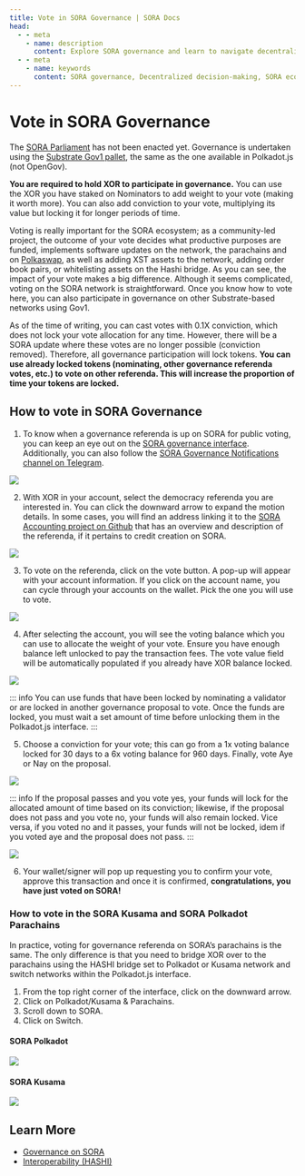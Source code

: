 ```yaml
---
title: Vote in SORA Governance | SORA Docs
head:
  - - meta
    - name: description
      content: Explore SORA governance and learn to navigate decentralized decision-making and enhance the SORA ecosystem. Ideal for all skill levels.
  - - meta
    - name: keywords
      content: SORA governance, Decentralized decision-making, SORA ecosystem, Blockchain governance, Participating in SORA, Decentralized governance guide
---
```


# Vote in SORA Governance

The [SORA Parliament](sora-governance.md) has not been enacted yet. Governance is undertaken using the [Substrate Gov1 pallet](https://wiki.polkadot.network/docs/learn/learn-governance), the same as the one available in Polkadot.js (not OpenGov).

**You are required to hold XOR to participate in governance.** You can use the XOR you have staked on Nominators to add weight to your vote (making it worth more). You can also add conviction to your vote, multiplying its value but locking it for longer periods of time.

Voting is really important for the SORA ecosystem; as a community-led project, the outcome of your vote decides what productive purposes are funded, implements software updates on the network, the parachains and on [Polkaswap](https://polkaswap.io/), as well as adding XST assets to the network, adding order book pairs, or whitelisting assets on the Hashi bridge. As you can see, the impact of your vote makes a big difference. Although it seems complicated, voting on the SORA network is straightforward. Once you know how to vote here, you can also participate in governance on other Substrate-based networks using Gov1.

As of the time of writing, you can cast votes with 0.1X conviction, which does not lock your vote allocation for any time. However, there will be a SORA update where these votes are no longer possible (conviction removed). Therefore, all governance participation will lock tokens. **You can use already locked tokens (nominating, other governance referenda votes, etc.) to vote on other referenda. This will increase the proportion of time your tokens are locked.**

## How to vote in SORA Governance

1. To know when a governance referenda is up on SORA for public voting, you can keep an eye out on the [SORA governance interface](https://polkadot.js.org/apps/?rpc=wss%3A%2F%2Fsora.api.onfinality.io%2Fpublic-ws#/democracy). Additionally, you can also follow the [SORA Governance Notifications channel on Telegram](https://t.me/sora_governance_updates).

![](/.gitbook/assets/participate-sora-governance-overview.png)

2. With XOR in your account, select the democracy referenda you are interested in. You can click the downward arrow to expand the motion details. In some cases, you will find an address linking it to the [SORA Accounting project on Github](https://github.com/orgs/sora-xor/projects/24/views/1) that has an overview and description of the referenda, if it pertains to credit creation on SORA.

![](/.gitbook/assets/participate-sora-governance-expand-referenda.png)

3. To vote on the referenda, click on the vote button. A pop-up will appear with your account information. If you click on the account name, you can cycle through your accounts on the wallet. Pick the one you will use to vote.

![](/.gitbook/assets/participate-sora-governance-account-selection.png)

4. After selecting the account, you will see the voting balance which you can use to allocate the weight of your vote. Ensure you have enough balance left unlocked to pay the transaction fees. The vote value field will be automatically populated if you already have XOR balance locked.

![](/.gitbook/assets/participate-sora-governance-vote-value.png)

::: info
You can use funds that have been locked by nominating a validator or are locked in another governance proposal to vote. Once the funds are locked, you must wait a set amount of time before unlocking them in the Polkadot.js interface.
:::

5. Choose a conviction for your vote; this can go from a 1x voting balance locked for 30 days to a 6x voting balance for 960 days. Finally, vote Aye or Nay on the proposal.

![](/.gitbook/assets/participate-sora-governance-vote-conviction.png)

::: info
If the proposal passes and you vote yes, your funds will lock for the allocated amount of time based on its conviction; likewise, if the proposal does not pass and you vote no, your funds will also remain locked. Vice versa, if you voted no and it passes, your funds will not be locked, idem if you voted aye and the proposal does not pass.
:::

![](/.gitbook/assets/participate-sora-governance-vote-confirmation.png)

6. Your wallet/signer will pop up requesting you to confirm your vote, approve this transaction and once it is confirmed, **congratulations, you have just voted on SORA!**

### How to vote in the SORA Kusama and SORA Polkadot Parachains

In practice, voting for governance referenda on SORA’s parachains is the same. The only difference is that you need to bridge XOR over to the parachains using the HASHI bridge set to Polkadot or Kusama network and switch networks within the Polkadot.js interface.

1. From the top right corner of the interface, click on the downward arrow.
2. Click on Polkadot/Kusama & Parachains.
3. Scroll down to SORA.
4. Click on Switch.

#### SORA Polkadot

![](/.gitbook/assets/participate-sora-governance-polkadot-parachain.png)

#### SORA Kusama

![](/.gitbook/assets/participate-sora-governance-kusama-parachain.png)

## Learn More

- [Governance on SORA](/sora-governance.md)
- [Interoperability (HASHI)](/interoperability.md)
